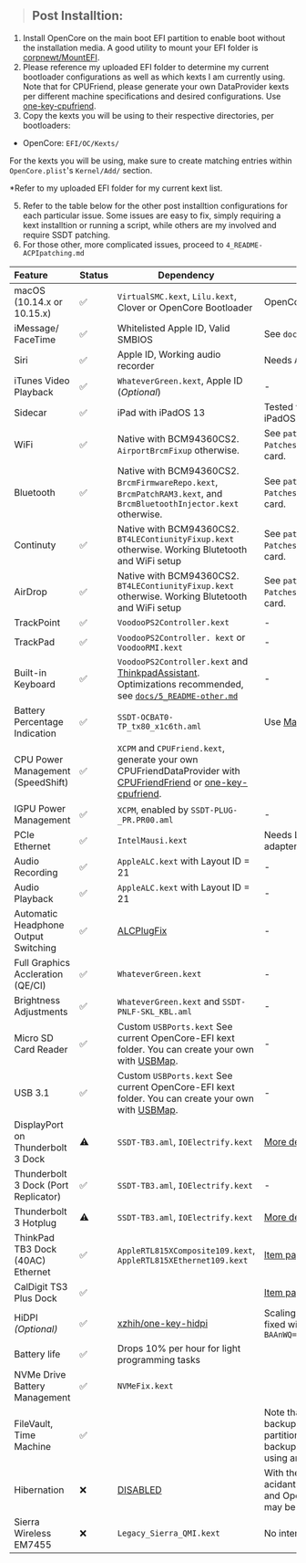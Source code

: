 > ## Post Installtion:

1. Install OpenCore on the main boot EFI partition to enable boot without the installation media. A good utility to mount your EFI folder is [corpnewt/MountEFI](https://github.com/corpnewt/MountEFI).
2. Please reference my uploaded EFI folder to determine my current bootloader configurations as well as which kexts I am currently using. Note that for CPUFriend, please generate your own DataProvider kexts per different machine specifications and desired configurations. Use [one-key-cpufriend](https://github.com/stevezhengshiqi/one-key-cpufriend).
3. Copy the kexts you will be using to their respective directories, per bootloaders:

- OpenCore: `EFI/OC/Kexts/`

For the kexts you will be using, make sure to create matching entries within `OpenCore.plist`'s `Kernel/Add/` section.

\*Refer to my uploaded EFI folder for my current kext list.

5. Refer to the table below for the other post installtion configurations for each particular issue. Some issues are easy to fix, simply requiring a kext installtion or running a script, while others are my involved and require SSDT patching.
6. For those other, more complicated issues, proceed to `4_README-ACPIpatching.md`

| Feature                              | Status | Dependency                                                                                                                                                                                                              | Remarks                                                                                                                      |
| :----------------------------------- | ------ | ----------------------------------------------------------------------------------------------------------------------------------------------------------------------------------------------------------------------- | ---------------------------------------------------------------------------------------------------------------------------- |
| macOS (10.14.x or 10.15.x)           | ✅     | `VirtualSMC.kext`, `Lilu.kext`, Clover or OpenCore Bootloader                                                                                                                                                           | OpenCore is preferred.                                                                                                       |
| iMessage/ FaceTime                   | ✅     | Whitelisted Apple ID, Valid SMBIOS                                                                                                                                                                                      | See `docs/5_README-other.md`                                                                                                 |
| Siri                                 | ✅     | Apple ID, Working audio recorder                                                                                                                                                                                        | Needs `AppleALC`                                                                                                             |
| iTunes Video Playback                | ✅     | `WhateverGreen.kext`, Apple ID (_Optional_)                                                                                                                                                                             | -                                                                                                                            |
| Sidecar                              | ✅     | iPad with iPadOS 13                                                                                                                                                                                                     | Tested with iPad Mini with iPadOS 13.1.2                                                                                     |
| WiFi                                 | ✅     | Native with BCM94360CS2. `AirportBrcmFixup` otherwise.                                                                                                                                                                  | See `patches/OpenCore Patches/` for specific network card.                                                                   |
| Bluetooth                            | ✅     | Native with BCM94360CS2. `BrcmFirmwareRepo.kext`, `BrcmPatchRAM3.kext`, and `BrcmBluetoothInjector.kext` otherwise.                                                                                                     | See `patches/OpenCore Patches/` for specific network card.                                                                   |
| Continuty                            | ✅     | Native with BCM94360CS2. `BT4LEContiunityFixup.kext` otherwise. Working Blutetooth and WiFi setup                                                                                                                       | See `patches/OpenCore Patches/` for specific network card.                                                                   |
| AirDrop                              | ✅     | Native with BCM94360CS2. `BT4LEContiunityFixup.kext` otherwise. Working Blutetooth and WiFi setup                                                                                                                       | See `patches/OpenCore Patches/` for specific network card.                                                                   |
| TrackPoint                           | ✅     | `VoodooPS2Controller.kext`                                                                                                                                                                                      | -                                                                                                                            |
| TrackPad                             | ✅     | `VoodooPS2Controller. kext` or `VoodooRMI.kext`                                                                                                                                                                                              | -                                                                                                                            |
| Built-in Keyboard                    | ✅     | `VoodooPS2Controller.kext` and [ThinkpadAssistant](https://github.com/MSzturc/ThinkpadAssistant). Optimizations recommended, see [`docs/5_README-other.md`](https://github.com/tylernguyen/x1c6-hackintosh/blob/master/docs/5_README-other.md)                                      | -                                                                                                                            |
| Battery Percentage Indication        | ✅     | `SSDT-OCBAT0-TP_tx80_x1c6th.aml`                                                                                                                                                                                        | Use [MaciASL](https://bitbucket.org/RehabMan/os-x-maciasl-patchmatic/downloads/)                                             |
| CPU Power Management (SpeedShift)    | ✅     | `XCPM` and `CPUFriend.kext`, generate your own CPUFriendDataProvider with [CPUFriendFriend](https://github.com/corpnewt/CPUFriendFriend_) or [one-key-cpufriend](https://github.com/stevezhengshiqi/one-key-cpufriend). |
| IGPU Power Management                | ✅     | `XCPM`, enabled by `SSDT-PLUG-_PR.PR00.aml`                                                                                                                                                                             | -                                                                                                                            |
| PCIe Ethernet                        | ✅     | `IntelMausi.kext`                                                                                                                                                                                                       | Needs Lenovo Ethernet adapter                                                                                                |  |
| Audio Recording                      | ✅     | `AppleALC.kext` with Layout ID = 21                                                                                                                                                                                     | -                                                                                                                            |
| Audio Playback                       | ✅     | `AppleALC.kext` with Layout ID = 21                                                                                                                                                                                     | -                                                                                                                            |
| Automatic Headphone Output Switching | ✅     | [ALCPlugFix](https://github.com/tylernguyen/x1c6-hackintosh/tree/master/patches/ALCPlugFix)                                                                                                                                                                                                            | -                                                                                                                            |
| Full Graphics Accleration (QE/CI)    | ✅     | `WhateverGreen.kext`                                                                                                                                                                                                    | -                                                                                                                            |
| Brightness Adjustments               | ✅     | `WhateverGreen.kext` and `SSDT-PNLF-SKL_KBL.aml`                                                                                                                                                                        | -                                                                                                                            |
| Micro SD Card Reader                 | ✅     | Custom `USBPorts.kext` See current OpenCore-EFI kext folder. You can create your own with [USBMap](https://github.com/corpnewt/USBMap).                                                                                                                   | -                                                                                                                            |
| USB 3.1                              | ✅     | Custom `USBPorts.kext` See current OpenCore-EFI kext folder. You can create your own with [USBMap](https://github.com/corpnewt/USBMap).                                                                                                                   | -                                                                                                                            |
| DisplayPort on Thunderbolt 3 Dock    | ⚠️     | `SSDT-TB3.aml`, `IOElectrify.kext`                                                                                                                                                                                      | [More details](https://github.com/tylernguyen/x1c6-hackintosh/issues/24#issuecomment-603183002)                              |
| Thunderbolt 3 Dock (Port Replicator) | ✅     | `SSDT-TB3.aml`, `IOElectrify.kext`                                                                                                                                                                                      | -                                                                                                                            |
| Thunderbolt 3 Hotplug                | ⚠️     | `SSDT-TB3.aml`, `IOElectrify.kext`                                                                                                                                                                                      | [More details](https://github.com/tylernguyen/x1c6-hackintosh/issues/24#issuecomment-603183002)                              |
| ThinkPad TB3 Dock (40AC) Ethernet    | ✅     | `AppleRTL815XComposite109.kext`, `AppleRTL815XEthernet109.kext`                                                                                                                                                         | [Item page](https://support.lenovo.com/au/en/solutions/acc100356)                                                            |
| CalDigit TS3 Plus Dock               | ✅     |                                                                                                                                                                                                                         | [Item page](https://www.apple.com/shop/product/HMX12ZM/A/caldigit-ts3-plus-dock)                                             |
| HiDPI _(Optional)_                   | ✅     | [xzhih/one-key-hidpi](https://github.com/xzhih/one-key-hidpi)                                                                                                                                                           | Scaling issues post-sleep fixed with AAPL, ig-platform `BAAnWQ==`                                                            |
| Battery life                         | ✅     | Drops 10% per hour for light programming tasks                                                                                                                                                                          |
| NVMe Drive Battery Management        | ✅     | `NVMeFix.kext`                                                                                                                                                                                                          |                                                                                                                              |
| FileVault, Time Machine              | ✅     |                                                                                                                                                                                                                         | Note that TimeMachine only backups your Macintosh partition. Please manually backup your EFI partition using another method. |
| Hibernation                          | ❌     | [DISABLED](https://www.tonymacx86.com/threads/guide-native-power-management-for-laptops.175801/)                                                                                                                        | With the developement of acidanthera/HibernationFixup and OpenCore, hibernation may be fixed in the future.                  |
| Sierra Wireless EM7455               | ❌     | `Legacy_Sierra_QMI.kext`                                                                                                                                                                                                | No internet                                                                                                                  |
